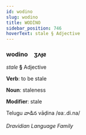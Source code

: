 ```yaml
---
id: wodino
slug: wodino
title: WODİNO
sidebar_position: 746
hoverText: stale § Adjective
---
```


### wodino&emsp;<span kind="abugida">ʒʌɟƨ</span>

*stale* **§** Adjective

**Verb**: to be stale

**Noun**: staleness

**Modifier**: stale

Telugu వాడిన vāḍina /ʋaː.di.na/

*Dravidian Language Family*